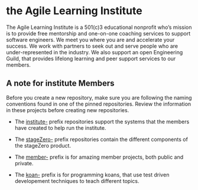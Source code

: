 # the Agile Learning Institute

The Agile Learning Institute is a 501(c)3 educational nonprofit who’s mission is to provide free mentorship and one-on-one coaching services to support software engineers. We meet you where you are and accelerate your success. We work with partners to seek out and serve people who are under-represented in the industry. We also support an open Engineering Guild, that provides lifelong learning and peer support services to our members.

## A note for institute Members

Before you create a new repository, make sure you are following the naming conventions found in one of the pinned repositories. Review the information in these projects before creating new repositories.

- The [institute-](https://github.com/agile-learning-institute/institute) prefix repositories support the systems that the members have created to help run the institute.

- The [stageZero-](https://github.com/agile-learning-institute/stageZero) prefix repositories contain the different components of the stageZero product.

- The [member-](https://github.com/agile-learning-institute/members) prefix is for amazing member projects, both public and private.

- The [koan-](https://github.com/agile-learning-institute/koans) prefix is for programming koans, that use test driven developement techniques to teach different topics.